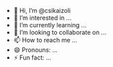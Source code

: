 - 👋 Hi, I’m @csikaizoli
- 👀 I’m interested in ...
- 🌱 I’m currently learning ...
- 💞️ I’m looking to collaborate on ...
- 📫 How to reach me ...
- 😄 Pronouns: ...
- ⚡ Fun fact: ...

<!---
csikaizoli/csikaizoli is a ✨ special ✨ repository because its `README.md` (this file) appears on your GitHub profile.
You can click the Preview link to take a look at your changes.
--->
